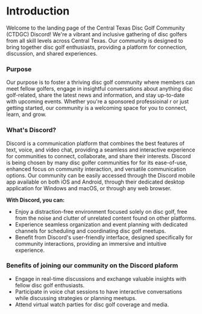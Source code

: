 # Introduction
Welcome to the landing page of the Central Texas Disc Golf Community (CTDGC) Discord! We're a vibrant and inclusive gathering of disc golfers from all skill levels across Central Texas. Our community is designed to bring together disc golf enthusiasts, providing a platform for connection, discussion, and shared experiences.

### Purpose
Our purpose is to foster a thriving disc golf community where members can meet fellow golfers, engage in insightful conversations about anything disc golf-related, share the latest news and information, and stay up-to-date with upcoming events. Whether you're a sponsored professioinal r or just getting started, our community is a welcoming space for you to connect, learn, and grow.

### What's Discord?
Discord is a communication platform that combines the best features of text, voice, and video chat, providing a seamless and interactive experience for communities to connect, collaborate, and share their interests. Discord is being chosen by many disc golfer communities for for its ease-of-use, enhanced focus on community interaction, and versatile communication options. Our community can be easily accessed through the Discord mobile app available on both iOS and Android, through their dedicated desktop application for Windows and macOS, or through any web browser.

**With Discord, you can:**

* Enjoy a distraction-free environment focused solely on disc golf, free from the noise and clutter of unrelated content found on other platforms.
* Experience seamless organization and event planning with dedicated channels for scheduling and coordinating disc golf meetups.
* Benefit from Discord's user-friendly interface, designed specifically for community interactions, providing an immersive and intuitive experience.

### Benefits of joining our community on the Discord plaform

* Engage in real-time discussions and exchange valuable insights with fellow disc golf enthusiasts.
* Participate in voice chat sessions to have interactive conversations while discussing strategies or planning meetups.
* Attend virtual watch parties for disc golf coverage and media.

